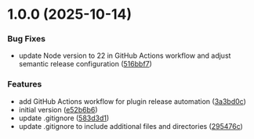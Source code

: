 # 1.0.0 (2025-10-14)


### Bug Fixes

* update Node version to 22 in GitHub Actions workflow and adjust semantic release configuration ([516bbf7](https://github.com/thieleju/BetterDiscord-VimMotions/commit/516bbf7dce0b3c203fefc0c10b2a5ef0cf8eb35a))


### Features

* add GitHub Actions workflow for plugin release automation ([3a3bd0c](https://github.com/thieleju/BetterDiscord-VimMotions/commit/3a3bd0cf2856d1044097f6b08c693602c9612092))
* initial version ([e52b6b6](https://github.com/thieleju/BetterDiscord-VimMotions/commit/e52b6b60e6ee2b6815181cca22b8750e61c53c98))
* update .gitignore ([583d3d1](https://github.com/thieleju/BetterDiscord-VimMotions/commit/583d3d14048bdb5b8c4e94636717bdf18877e991))
* update .gitignore to include additional files and directories ([295476c](https://github.com/thieleju/BetterDiscord-VimMotions/commit/295476c6947a937a13824ec0e4fa597bda7d3a91))
